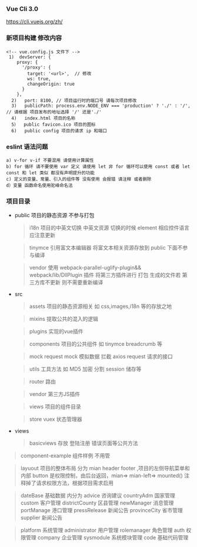 ### Vue Cli 3.0

https://cli.vuejs.org/zh/

### 新项目构建 修改内容

```
<!-- vue.config.js 文件下 -->
 1)  devServer: {
    proxy: {
      '/proxy': {
        target: '<url>',  // 修改
        ws: true,
        changeOrigin: true
      }
    },
  2)   port: 8100, // 项目运行时的端口号 请每次项目修改
  3)   publicPath: process.env.NODE_ENV === 'production' ? './' : '/',  // 请根据 项目发布的地址选择 '/' 还是'./'
  4)   index.html 项目的名称
  5）  public favicon.ico 项目的图标
  6)   public config 项目的请求 ip 和端口
```

### eslint 语法问题

    a) v-for v-if 不要混用 请使用计算属性
    b) for 循环 请不要使用 var 定义 请使用 let 非 for 循环可以使用 const 或者 let const 和 let 类似 都没有声明提升的功能
    c) 定义的变量、常量、引入的组件等 没有使用 会报错 请注释 或者删除
    d）变量 函数命名使用驼峰命名法

### 项目目录

-   public 项目的静态资源 不参与打包

    > i18n 项目的中英文切换 中英文资源 切换的时候 element 相应控件语言应注意更新

    > tinymce 引用富文本编辑器 将富文本相关资源存放到 public 下面不参与编译

    > vendor 使用 webpack-parallel-uglify-plugin&& webpack/lib/DllPlugin 插件 将第三方插件进行 打包 生成的文件若 第三方库不更新 则不需要重新编译

-   src

    > assets 项目的静态资源相关 如 css,images,i18n 等的存放之地

    > mixins 提取公共的混入的逻辑

    > plugins 实现的vue插件

    > components 项目的公共组件 如 tinymce breadcrumb 等

    > mock request mock 模拟数据 拦截 axios request 请求的接口

    > utils 工具方法 如 MD5 加密 分割 session 储存等

    > router 路由

    > vendor 第三方JS插件

    > views 项目的组件目录

    > store vuex 状态管理器

-   views
    > basicviews 存放 登陆注册 错误页面等公共方法

> component-example 组件样例 不用管

> layuout 项目的整体布局 分为 mian header footer ,项目的左侧导航菜单和 内部 button 是权限控制，由后台返回，mian=> mian-left=> mounted() 注释掉了请求权限方法，根据项目需求启用

> dateBase 基础数据 内分为 advice 咨询建议 countryAdm 国家管理
> custom 客户管理 districtCounty 区县管理 newManager 消息管理
> portManage 港口管理 pressRelease 新闻公告 provinceCity 省市管理
> supplier 新闻公告

> platform 系统管理 administrator 用户管理 rolemanager 角色管理
> auth 权限管理 company 企业管理 sysmodule 系统模块管理 code 基础代码管理
